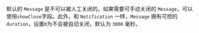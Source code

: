 默认的 `Message` 是不可以被人工关闭的，如果需要可手动关闭的 `Message`，可以使用`showClose`字段。此外，和 `Notification` 一样，`Message` 拥有可控的`duration`，设置`0`为不会被自动关闭，默认为 `3000` 毫秒。